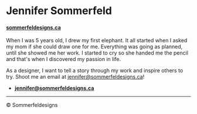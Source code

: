 # Jennifer Sommerfeld

#### [sommerfeldesigns.ca](https://sommerfeldesigns.ca)

When I was 5 years old, I drew my first elephant. It all started when I asked my mom if she could draw one for me. Everything was going as planned, until she showed me her work. I started to cry so she handed me the pencil and that's when I discovered my passion in life.

As a designer, I want to tell a story through my work and inspire others to try. Shoot me an email at jennifer@sommerfeldesigns.ca!

- **[jennifer@sommerfeldesigns.ca](mailto:jennifer@sommerfeldesigns.ca)**


---


© Sommerfeldesigns
